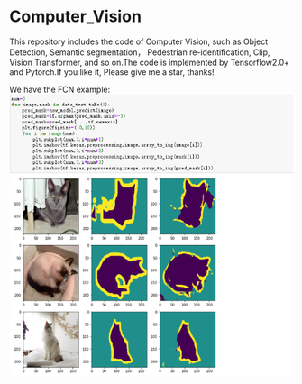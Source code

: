 # Computer_Vision
This repository includes the code of Computer Vision, such as Object Detection,   Semantic segmentation， Pedestrian re-identification, Clip, Vision Transformer, and so on.The code is implemented by Tensorflow2.0+ and Pytorch.If you like it, Please give me a star, thanks!


We have the FCN example:
![123](https://github.com/Geeksongs/Computer_vision/blob/master/Semantic%20segmentation/FCN/123.png)
